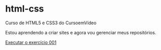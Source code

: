 # html-css

 Curso de HTML5 e CSS3 do CursoemVídeo

Estou aprendendo a criar sites e agora vou gerenciar meus repositórios.

<a href= "https://pietraataulo.github.io/html-css/exercicios/ex001/index.html">Executar o exercício 001</a>
